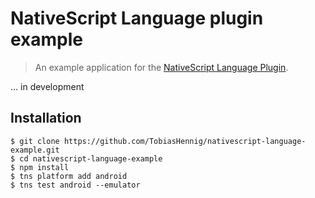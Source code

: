 # NativeScript Language plugin example

> An example application for the [NativeScript Language Plugin](https://github.com/TobiasHennig/nativescript-language).

... in development

## Installation

```
$ git clone https://github.com/TobiasHennig/nativescript-language-example.git
$ cd nativescript-language-example
$ npm install
$ tns platform add android
$ tns test android --emulator
```